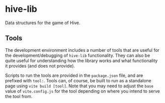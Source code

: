 # hive-lib

Data structures for the game of Hive.

## Tools

The development environment includes a number of tools that are useful for the development/debugging of `hive-lib`
functionality. They can also be quite useful for understanding how the library works and what functionality it provides
(and does not provide).

Scripts to run the tools are provided in the `package.json` file, and are prefixed with `tool:`. Tools can, of course,
be built to run as a standalone page using `vite build [tool]`. Note that you may need to adjust the `base` value of
`vite.config.js` for the tool depending on where you intend to serve the tool from.
